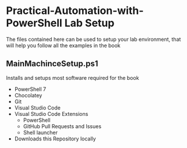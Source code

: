 # Practical-Automation-with-PowerShell Lab Setup
The files contained here can be used to setup your lab environment, that will help you follow all the examples in the book

## MainMachinceSetup.ps1
Installs and setups most software required for the book
 - PowerShell 7
 - Chocolatey
 - Git
 - Visual Studio Code
 - Visual Studio Code Extensions
   - PowerShell
   - GitHub Pull Requests and Issues
   - Shell launcher
 - Downloads this Repository locally